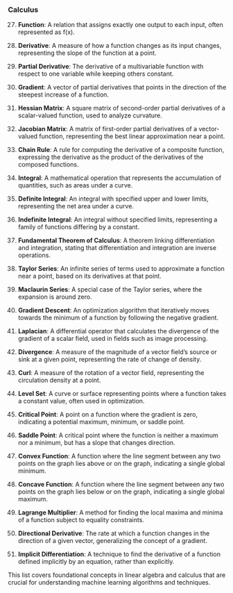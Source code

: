 
### Calculus

27. **Function**: A relation that assigns exactly one output to each input, often represented as f(x).

28. **Derivative**: A measure of how a function changes as its input changes, representing the slope of the function at a point.

29. **Partial Derivative**: The derivative of a multivariable function with respect to one variable while keeping others constant.

30. **Gradient**: A vector of partial derivatives that points in the direction of the steepest increase of a function.

31. **Hessian Matrix**: A square matrix of second-order partial derivatives of a scalar-valued function, used to analyze curvature.

32. **Jacobian Matrix**: A matrix of first-order partial derivatives of a vector-valued function, representing the best linear approximation near a point.

33. **Chain Rule**: A rule for computing the derivative of a composite function, expressing the derivative as the product of the derivatives of the composed functions.

34. **Integral**: A mathematical operation that represents the accumulation of quantities, such as areas under a curve.

35. **Definite Integral**: An integral with specified upper and lower limits, representing the net area under a curve.

36. **Indefinite Integral**: An integral without specified limits, representing a family of functions differing by a constant.

37. **Fundamental Theorem of Calculus**: A theorem linking differentiation and integration, stating that differentiation and integration are inverse operations.

38. **Taylor Series**: An infinite series of terms used to approximate a function near a point, based on its derivatives at that point.

39. **Maclaurin Series**: A special case of the Taylor series, where the expansion is around zero.

40. **Gradient Descent**: An optimization algorithm that iteratively moves towards the minimum of a function by following the negative gradient.

41. **Laplacian**: A differential operator that calculates the divergence of the gradient of a scalar field, used in fields such as image processing.

42. **Divergence**: A measure of the magnitude of a vector field’s source or sink at a given point, representing the rate of change of density.

43. **Curl**: A measure of the rotation of a vector field, representing the circulation density at a point.

44. **Level Set**: A curve or surface representing points where a function takes a constant value, often used in optimization.

45. **Critical Point**: A point on a function where the gradient is zero, indicating a potential maximum, minimum, or saddle point.

46. **Saddle Point**: A critical point where the function is neither a maximum nor a minimum, but has a slope that changes direction.

47. **Convex Function**: A function where the line segment between any two points on the graph lies above or on the graph, indicating a single global minimum.

48. **Concave Function**: A function where the line segment between any two points on the graph lies below or on the graph, indicating a single global maximum.

49. **Lagrange Multiplier**: A method for finding the local maxima and minima of a function subject to equality constraints.

50. **Directional Derivative**: The rate at which a function changes in the direction of a given vector, generalizing the concept of a gradient.

51. **Implicit Differentiation**: A technique to find the derivative of a function defined implicitly by an equation, rather than explicitly.

This list covers foundational concepts in linear algebra and calculus that are crucial for understanding machine learning algorithms and techniques.

